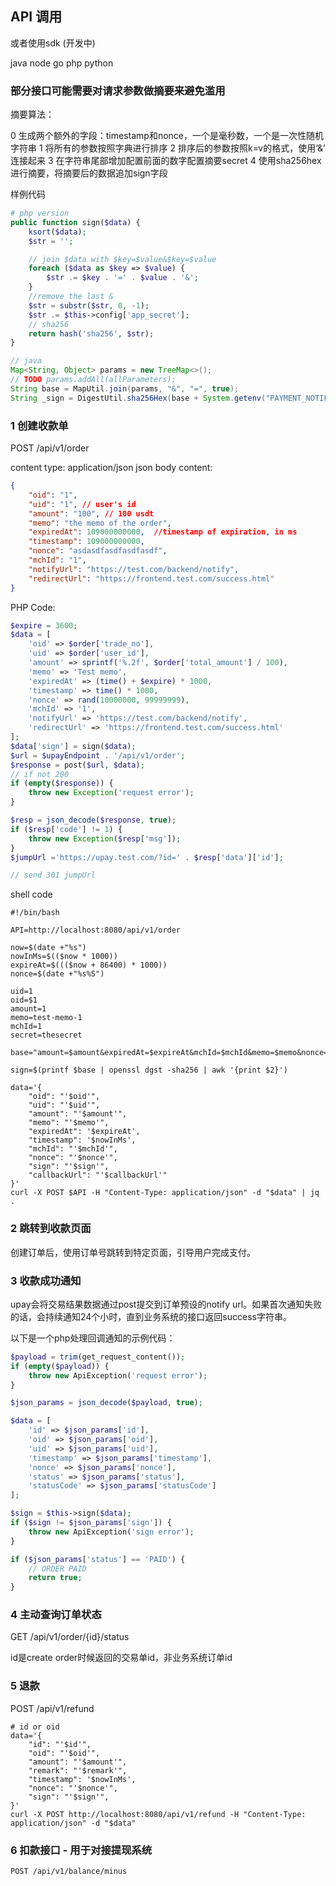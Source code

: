 ## API 调用

或者使用sdk (开发中)

java node go php python

### 部分接口可能需要对请求参数做摘要来避免滥用

摘要算法：

0 生成两个额外的字段：timestamp和nonce，一个是毫秒数，一个是一次性随机字符串
1 将所有的参数按照字典进行排序
2 排序后的参数按照k=v的格式，使用‘&’ 连接起来
3 在字符串尾部增加配置前面的数字配置摘要secret
4 使用sha256hex进行摘要，将摘要后的数据追加sign字段

样例代码

```php
# php version
public function sign($data) {
    ksort($data);
    $str = '';

    // join $data with $key=$value&$key=$value
    foreach ($data as $key => $value) {
        $str .= $key . '=' . $value . '&';
    }
    //remove the last &
    $str = substr($str, 0, -1);
    $str .= $this->config['app_secret'];
    // sha256
    return hash('sha256', $str);
}
```

```java
// java
Map<String, Object> params = new TreeMap<>();
// TODO params.addAll(allParameters);
String base = MapUtil.join(params, "&", "=", true);
String _sign = DigestUtil.sha256Hex(base + System.getenv("PAYMENT_NOTIFY_SECRET"));
```

### 1 创建收款单

POST /api/v1/order

content type: application/json
json body content:
```json
{
    "oid": "1",
    "uid": "1", // user's id 
    "amount": "100", // 100 usdt
    "memo": "the memo of the order",
    "expiredAt": 109000000000,  //timestamp of expiration, in ms
    "timestamp": 109000000000,
    "nonce": "asdasdfasdfasdfasdf",
    "mchId": "1",
    "notifyUrl": "https://test.com/backend/notify",
    "redirectUrl": "https://frontend.test.com/success.html"
}
```

PHP Code:

```php
$expire = 3600;
$data = [
    'oid' => $order['trade_no'],
    'uid' => $order['user_id'],
    'amount' => sprintf('%.2f', $order['total_amount'] / 100),
    'memo' => 'Test memo',
    'expiredAt' => (time() + $expire) * 1000,
    'timestamp' => time() * 1000,
    'nonce' => rand(10000000, 99999999),
    'mchId' => '1',
    'notifyUrl' => 'https://test.com/backend/notify',
    'redirectUrl' => 'https://frontend.test.com/success.html'
];
$data['sign'] = sign($data);
$url = $upayEndpoint . '/api/v1/order';
$response = post($url, $data);
// if not 200
if (empty($response)) {
    throw new Exception('request error');
}

$resp = json_decode($response, true);
if ($resp['code'] != 1) {
    throw new Exception($resp['msg']);
}
$jumpUrl ='https://upay.test.com/?id=' . $resp['data']['id'];

// send 301 jumpUrl
```

shell code

```shell
#!/bin/bash

API=http://localhost:8080/api/v1/order

now=$(date +"%s")
nowInMs=$(($now * 1000))
expireAt=$((($now + 86400) * 1000))
nonce=$(date +"%s%S")

uid=1
oid=$1
amount=1
memo=test-memo-1
mchId=1
secret=thesecret

base="amount=$amount&expiredAt=$expireAt&mchId=$mchId&memo=$memo&nonce=$nonce&oid=$oid&timestamp=$nowInMs&uid=$uid$secret"

sign=$(printf $base | openssl dgst -sha256 | awk '{print $2}')

data='{
    "oid": "'$oid'",
    "uid": "'$uid'",
    "amount": "'$amount'",
    "memo": "'$memo'",
    "expiredAt": '$expireAt',
    "timestamp": '$nowInMs',
    "mchId": "'$mchId'",
    "nonce": "'$nonce'",
    "sign": "'$sign'",
    "callbackUrl": "'$callbackUrl'"
}'
curl -X POST $API -H "Content-Type: application/json" -d "$data" | jq .
```

### 2 跳转到收款页面

创建订单后，使用订单号跳转到特定页面，引导用户完成支付。

### 3 收款成功通知

upay会将交易结果数据通过post提交到订单预设的notify url。如果首次通知失败的话，会持续通知24个小时，直到业务系统的接口返回success字符串。

以下是一个php处理回调通知的示例代码：

```php
$payload = trim(get_request_content());
if (empty($payload)) {
    throw new ApiException('request error');
}

$json_params = json_decode($payload, true);

$data = [
    'id' => $json_params['id'],
    'oid' => $json_params['oid'],
    'uid' => $json_params['uid'],
    'timestamp' => $json_params['timestamp'],
    'nonce' => $json_params['nonce'],
    'status' => $json_params['status'],
    'statusCode' => $json_params['statusCode']
];

$sign = $this->sign($data);
if ($sign != $json_params['sign']) {
    throw new ApiException('sign error');
}

if ($json_params['status'] == 'PAID') {
    // ORDER PAID
    return true;
}
```

### 4 主动查询订单状态

GET /api/v1/order/{id}/status

id是create order时候返回的交易单id，非业务系统订单id

### 5 退款

POST /api/v1/refund

```shell
# id or oid 
data='{
    "id": "'$id'", 
    "oid": "'$oid'",
    "amount": "'$amount'",
    "remark": "'$remark'",
    "timestamp": '$nowInMs',
    "nonce": "'$nonce'",
    "sign": "'$sign'",
}'
curl -X POST http://localhost:8080/api/v1/refund -H "Content-Type: application/json" -d "$data"
```

### 6 扣款接口 - 用于对接提现系统

```shell
POST /api/v1/balance/minus
```
